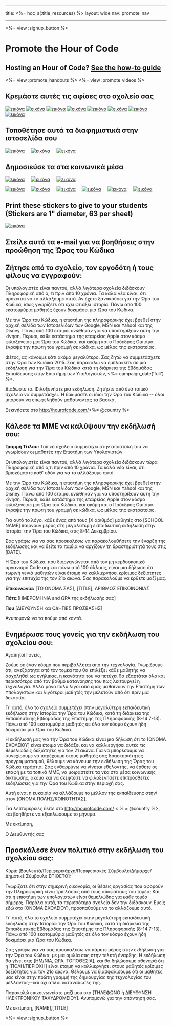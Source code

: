 * * *

title: <%= hoc_s(:title_resources) %> layout: wide nav: promote_nav

* * *

<link rel="stylesheet" type="text/css" href="/css/promote-page.css" />
</link>

<%= view :signup_button %>

# Promote the Hour of Code

## Hosting an Hour of Code? [See the how-to guide](<%= resolve_url('/resources/how-to') %>)

<%= view :promote_handouts %> <%= view :promote_videos %>

<a id="posters"></a>

## Κρεμάστε αυτές τις αφίσες στο σχολείο σας

[![εικόνα](/images/fit-280/malala-yousafzai.png)](/files/malala-yousafzai-poster.pdf) [![εικόνα](/images/fit-280/sheryl-sandberg.png)](/files/sheryl-sandberg-poster.pdf) [![εικόνα](/images/fit-280/mark-zuckerberg.png)](/files/mark-zuckerberg-poster.pdf) [![εικόνα](/images/fit-280/marissa-mayer.png)](/files/marissa-mayer-poster.pdf) [![εικόνα](/images/fit-280/susan.png)](/files/susan-wojcicki-poster.pdf) [![εικόνα](/images/fit-280/chris-bosh.png)](/files/chris-bosh-poster.pdf) [![εικόνα](/images/fit-280/barack-obama.png)](/files/barack-obama-poster.pdf) [![εικόνα](/images/fit-280/ashton-kutcher.png)](/files/ashton-kutcher-poster.pdf)

<a id="banners"></a>

## Τοποθέτησε αυτά τα διαφημιστικά στην ιστοσελίδα σου

[![εικόνα](/images/fit-250/banner1.jpg)](/images/banner1.jpg)&nbsp;&nbsp;&nbsp;&nbsp; [![εικόνα](/images/fit-250/banner3.jpg)](/images/banner3.jpg)&nbsp;&nbsp;&nbsp;&nbsp; [![εικόνα](/images/fit-500/banner5.jpg)](/images/banner5.jpg)&nbsp;&nbsp;&nbsp;&nbsp;

<a id="social"></a>

## Δημοσιεύσε τα στα κοινωνικά μέσα

[![εικόνα](/images/fit-250/social-1.jpg)](/images/social-1.jpg)&nbsp;&nbsp;&nbsp;&nbsp; [![εικόνα](/images/fit-250/social-2.jpg)](/images/social-2.jpg)&nbsp;&nbsp;&nbsp;&nbsp; [![εικόνα](/images/fit-250/social-3.jpg)](/images/social-3.jpg)&nbsp;&nbsp;&nbsp;&nbsp;

[![εικόνα](/images/fit-250/mark.jpg)](/images/mark.jpg)&nbsp;&nbsp;&nbsp;&nbsp; [![εικόνα](/images/fit-250/susan.png)](/images/susan.png)&nbsp;&nbsp;&nbsp;&nbsp; [![εικόνα](/images/fit-250/chris.jpg)](/images/chris.jpg)&nbsp;&nbsp;&nbsp;&nbsp; [![εικόνα](/images/fit-250/marissa.jpg)](/images/marissa.jpg)&nbsp;&nbsp;&nbsp;&nbsp; [![εικόνα](/images/fit-250/ashton.jpg)](/images/ashton.jpg)&nbsp;&nbsp;&nbsp;&nbsp; [![εικόνα](/images/fit-250/barack.jpg)](/images/barack.jpg)&nbsp;&nbsp;&nbsp;&nbsp;

<a id="stickers"></a>

## Print these stickers to give to your students (Stickers are 1" diameter, 63 per sheet)

[![εικόνα](/images/fit-250/hour-of-code-stickers.png)](/images/hour-of-code-stickers.pdf)

<a id="sample-emails"></a>

## Στείλε αυτά τα e-mail για να βοηθήσεις στην προώθηση της Ώρας του Κώδικα

<a id="email"></a>

## Ζήτησε από το σχολείο, τον εργοδότη ή τους φίλους να εγγραφούν:

Οι υπολογιστές είναι παντού, αλλά λιγότερα σχολεία διδάσκουν Πληροφορική από ό, τι πριν από 10 χρόνια. Τα καλά νέα είναι, ότι πρόκειται να το αλλάξουμε αυτό. Αν έχετε ξανακούσει για την Ώρα του Κώδικα, ίσως γνωρίζετε ότι έχει φτιάξει ιστορία. Πάνω από 100 εκατομμύρια μαθητές έχουν δοκιμάσει μια Ώρα του Κώδικα.

Με την Ώρα του Κώδικα, η επιστήμη της πληροφορικής έχει βρεθεί στην αρχική σελίδα των Ιστοσελίδων των Google, MSN και Yahoo! και της Disney. Πάνω από 100 εταίροι ενώθηκαν για να υποστηρίξουν αυτή την κίνηση. Πέρυσι, κάθε κατάστημα της εταιρείας Apple στον κόσμο φιλοξένεισε μια Ώρα του Κώδικα, και ακόμη και ο Πρόεδρος Ομπάμα έγραψε την πρώτη του γραμμή σε κώδικα, ως μέλος της εκστρατείας.

Φέτος, ας κάνουμε κάτι ακόμα μεγαλύτερο. Σας ζητώ να συμμετάσχετε στην Ώρα των Κώδικα 2015. Σας παρακαλώ να εμπλακείτε σε μια εκδήλωση για την Ώρα του Κώδικα κατά τη διάρκεια της Εβδομάδας Εκπαίδευσης στην Επιστήμη των Υπολογιστών, <%= campaign_date('full') %>.

Διαδώστε το. Φιλοξενήστε μια εκδήλωση. Ζητήστε από ένα τοπικό σχολείο να συμμετάσχει. Ή δοκιμαστε οι ίδιοι την Ώρα του Κώδικα -- όλοι μπορούν να επωφεληθούν μαθαίνοντας τα βασικά.

Ξεκινήσετε στο http://hourofcode.com/<%= @country %>

<a id="media-pitch"></a>

## Κάλεσε τα ΜΜΕ να καλύψουν την εκδήλωσή σου:

**Γραμμή Τίτλου:** Τοπικό σχολείο συμμετέχει στην αποστολή του να γνωρίσουν οι μαθητές την Επιστήμη των Υπολογιστών

Οι υπολογιστές είναι παντού, αλλά λιγότερα σχολεία διδάσκουν τώρα Πληροφορική από ό,τι πριν από 10 χρόνια. Τα καλά νέα είναι, ότι βρισκόμαστε καθ' οδόν για να το αλλάξουμε αυτό.

Με την Ώρα του Κώδικα, η επιστήμη της πληροφορικής έχει βρεθεί στην αρχική σελίδα των Ιστοσελίδων των Google, MSN και Yahoo! και της Disney. Πάνω από 100 εταίροι ενώθηκαν για να υποστηρίξουν αυτή την κίνηση. Πέρυσι, κάθε κατάστημα της εταιρείας Apple στον κόσμο φιλοξένεισε μια Ώρα του Κώδικα, και ακόμη και ο Πρόεδρος Ομπάμα έγραψε την πρώτη του γραμμή σε κώδικα, ως μέλος της εκστρατείας.

Για αυτό το λόγο, κάθε ένας από τους [X αριθμός] μαθητές στο [SCHOOL NAME] παίρνουν μέρος στη μεγαλύτερη εκπαιδευτική εκδήλωση στην Ιστορία: την Ώρα του Κώδικα, στις 8-14 Δεκεμβρίου.

Σας γράφω για να σας προσκαλέσω να παρακολουθήσετε την έναρξη της εκδήλωσης και να δείτε τα παιδιά να αρχίζουν τη δραστηριότητά τους στις [DATE].

Η Ώρα του Κώδικα, που διοργανώνεται από τον μη κερδοσκοπικό οργανισμό Code.org και πάνω από 100 άλλους, είναι μια δήλωση ότι τωρινή γενιά μαθητών είναι έτοιμη να καλλιεργήσει κρίσιμες δεξιότητες για την επιτυχία της τον 21ο αιώνα. Σας παρακαλούμε να έρθετε μαζί μας.

**Επικοινωνία:** [ΤΟ ΟΝΟΜΑ ΣΑΣ], [TITLE], ΑΡΙΘΜΟΣ ΕΠΙΚΟΙΝΩΝΙΑΣ

**Πότε:**[ΗΜΕΡΟΜΗΝΙΑ and ΩΡΑ της εκδήλωσής σας]

**Που** [ΔΙΕΥΘΥΝΣΗ και ΟΔΗΓΙΕΣ ΠΡΟΣΒΑΣΗΣ]

Ανυπομονώ να τα πούμε από κοντά.

<a id="parents"></a>

## Ενημέρωσε τους γονείς για την εκδήλωση του σχολείου σου:

Αγαπητοί Γονείς,

Ζούμε σε έναν κόσμο που περιβάλλεται από την τεχνολογία. Γνωρίζουμε ότι, ανεξάρτητα από τον τομέα που θα επιλέξει κάθε μαθητής να ασχοληθεί ως ενήλικας, η ικανότητα του να πετύχει θα εξαρτάται όλο και περισσότερο από τον βαθμό κατανόησης του πως λειτουργεί η τεχνολογία. Αλλά μόνο πολύ λίγοι από εμάς μαθαίνουν την Επιστήμη των Υπολογιστών και λιγότεροι μαθητές την μελετούν από ότι πριν μια δεκαετία.

Γι' αυτό, όλο το σχολείο συμμετέχει στην μεγαλύτερη εκπαιδευτική εκδήλωση στην Ιστορία: την Ώρα του Κώδικα, κατά τη διάρκεια της Εκπαιδευτικής Εβδομάδας της Επιστήμης της Πληροφορικής (8-14 7-13). Πάνω από 100 εκατομμύρια μαθητές σε όλο τον κόσμο έχουν ήδη δοκιμάσει μια Ώρα του Κώδικα.

Η εκδήλωσή μας για την Ώρα του Κώδικα είναι μια δήλωση ότι το [ΟΝΟΜΑ ΣΧΟΛΕΙΟΥ] είναι έτοιμο να διδάξει και να καλλιεργήσει αυτές τις θεμελιώδεις δεξιότητες για τον 21 αιώνα. Για να μπορέσουμε να συνεχίσουμε να παρέχουμε στους μαθητές σας δραστηριότητες προγραμματισμού, θέλουμε να κάνουμε την εκδήλωση της Ώρας του Κώδικα τεράστια. Σας ενθαρρύνω να γίνεται εθελοντής, να έρθετε σε επαφή με τα τοπικά ΜΜΕ, να μοιραστείτε τα νέα στα μέσα κοινωνικής δικτύωσης, ακόμα και να σκεφτείτε να φιλοξενήσετε επιπρόσθετες εκδηλώσεις για την Ώρα του Κώδικα στην περιοχή σας.

Αυτή είναι η ευκαιρία να αλλάξουμε το μέλλον της εκπαίδευσης στην/στον [ΟΝΟΜΑ ΠΟΛΗΣ/ΚΟΙΝΟΤΗΤΑΣ].

Για λεπτομέρειες δείτε στο http://hourofcode.com/ < % = @country %>, και βοηθήστε να εξαπλώσουμε το μήνυμα.

Με εκτίμηση,

Ο Διευθυντής σας

<a id="politicians"></a>

## Προσκάλεσε έναν πολιτικό στην εκδήλωση του σχολείου σας:

Κύριε [Βουλευτά/Περιφερειάρχη/Περιφεριακές Σύμβουλε/Δήμαρχε/Δημοτικέ Σύμβουλε ΕΠΙΘΕΤΟ]:

Γνωρίζατε ότι στην σημερινή οικονομία, οι θέσεις εργασίας που αφορούν την Πληροφορική είναι τριπλάσιες από τους αποφοίτους του τομέα; Και ότι η επιστήμη των υπολογιστών είναι θεμελιώδης για *κάθε* τομέα σήμερα;. Παρόλα αυτά, τα περισσότερα σχολεία δεν την διδάσκουν. Εμείς εδώ στο [ΟΝΟΜΑ ΣΧΟΛΕΙΟΥ], προσπαθούμε να το αλλάξουμε αυτό.

Γι' αυτό, όλο το σχολείο συμμετέχει στην μεγαλύτερη εκπαιδευτική εκδήλωση στην Ιστορία: την Ώρα του Κώδικα, κατά τη διάρκεια της Εκπαιδευτικής Εβδομάδας της Επιστήμης της Πληροφορικής (8-14 7-13). Πάνω από 100 εκατομμύρια μαθητές σε όλο τον κόσμο έχουν ήδη δοκιμάσει μια Ώρα του Κώδικα.

Σας γράφω για να σας προσκαλέσω να πάρετε μέρος στην εκδήλωση για την Ώρα του Κώδικα, με μια ομιλία σας στην τελετή έναρξης. Η εκδήλωση θα γίνει στις [ΗΜ/ΝΙΑ, ΩΡΑ, ΤΟΠΟΘΕΣΙΑ], και θα δηλώσουμε σθεναρά ότι η [ΠΟΛΗ/ΠΕΡΙΟΧΗ] είναι έτοιμη να καλλιεργήσει στους μαθητές κρίσιμες δεξιότητες για τον 21ο αιώνα. Θέλουμε να διασφαλίσουμε ότι οι μαθητές μας είναι στην πρώτη γραμμή της δημιουργίας της τεχνολογίας του μέλλοντος--και όχι απλοί καταναλωτές της.

Παρακαλώ επικοινωνείστε μαζί μου στο [ΤΗΛΕΦΩΝΟ ή ΔΙΕΥΘΥΝΣΗ ΗΛΕΚΤΡΟΝΙΚΟΥ ΤΑΧΥΔΡΟΜΕΙΟΥ]. Ανυπομονώ για την απάντησή σας.

Με εκτίμηση, [NAME],[TITLE]

<%= view :signup_button %>